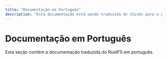 ```yaml
---
title: "Documentação em Português"
description: "Esta documentação está sendo traduzida do chinês para o português"
---
```


# Documentação em Português

Esta seção contém a documentação traduzida do RustFS em português.
